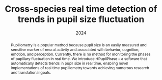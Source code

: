 ---
title: "Cross-species real time detection of trends in pupil size fluctuation"

date: 2024
authors:
   - Sharif I. Kronemer
   - Victoria E. Gobo
   - Joshua B. Teves
   - Diana C. Burk
   - Somayeh Shahsavarani
   - Catherine R. Walsh
   - Javier Gonzalez-Castillo
   - Peter A. Bandettini
author_ids:
   - sharif_kronemer
   - tori_gobo
   - josh_teves
   - catherine_walsh
   - bahar_shahsavarani
   - javier_gonzalezcastillo
   - peter_bandettini
journal: 'biorxiv'
volume: 
issue: 
abstract: 'Pupillometry is a popular method because pupil size is an easily measured and sensitive marker of neural activity and associated with behavior, cognition, emotion, and perception. Currently, there is no method for monitoring the phases of pupillary fluctuation in real time. We introduce rtPupilPhase – a software that automatically detects trends in pupil size in real time, enabling novel implementations of real time pupillometry towards achieving numerous research and translational goals.'
project_id: consciousness
url: https://www.biorxiv.org/content/10.1101/2024.02.12.579393v1
doi: https://doi.org/10.1101/2024.02.12.579393
data_loc: 'https://github.com/nimh-sfim/rtPupilPhase'
code_loc: 'https://github.com/nimh-sfim/rtPupilPhase'
file: '/assets/publications/'
file_name: ''
type: journal_article
layout: publication 
---